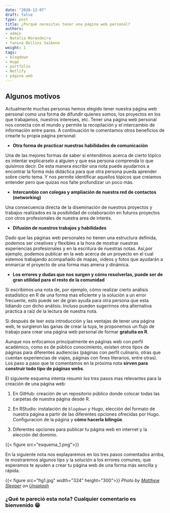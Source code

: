 ```yaml
---
date: "2020-12-07"
draft: false
type: post
title: ¿Porqué necesitas tener una página web personal?
authors: 
- admin
- Natalia Morandeira 
- Yanina Bellini Saibene
weight: 1
tags:
- blogdown
- Hugo
- portfolio
- Netlify
- página web
---
```

## Algunos motivos  

Actualmente muchas personas hemos elegido tener nuestra página web personal como una forma de difundir quienes somos, los proyectos en los que trabajamos, nuestros intereses, etc. Tener una página web personal nos conecta con el mundo y permite la recopilación y el intercambio de información entre pares. A continuación te comentamos otros beneficios de crearte tu propia página personal:

+ **Otra forma de practicar nuestras habilidades de comunicación** 

Una de las mejores formas de saber si entendimos acerca de cierto tópico es intentar explicarselo a alguien y que esa persona comprenda lo que quisimos decir. De esta manera escribir una nota puede ayudarnos a encontrar la forma más didáctica para que otra persona pueda aprender sobre cierto tema. Y nos permite identificar aquellos tópicos que creíamos entender pero que quizas nos falte profundizar un poco más.

+ **Intercambio con colegas y ampliación de nuestra red de contactos (networking)** 

Una consecuencia directa de la diseminación de nuestros proyectos y trabajos realizados es la posibilidad de colaboración en futuros proyectos con otros profesionales de nuestra area de interés.

+ **Difusión de nuestros trabajos y habilidades** 

Dado que las páginas web personales no tienen una estructura definida, podemos ser creatives y flexibles a la hora de mostrar nuestras experiencias profesionales y en la escritura de nuestras notas. Así,por ejemplo, podemos publicar en la web acerca de un proyecto en el cual estemos trabajando acompañado de mapas, videos y fotos que ayudarán a enmarcar el proyecto de una forma mas amena y dinámica.

+ **Los errores y dudas que nos surgen y cómo resolverlas, puede ser de gran utilidad para el resto de la comunidad** 

Si escribimos una nota de, por ejemplo, cómo realizar cierto análisis estadístico en R de una forma mas eficiente y la solución a un error frecuente, esto puede ser de gran ayuda para otra persona que esta lidiando con dicho análisis. Incluso pueden sugerirnos otra alternativa práctica a raiz de la lectura de nuestra nota.

Si después de leer esta introducción y las ventajas de tener una página web, te surgieron las ganas de crear la tuya, te proponemos un flujo de trabajo para crear una página web personal de formar **gratuita en R**. 

Aunque nos enfocamos principalmente en páginas web con perfil académico, como es de público conocimiento, existen otros tipos de páginas para diferentes audiencias (páginas con perfil culinario, otras que cuentan experiencias de viajes, páginas con fines literarios, entre otras). Los paso a paso que te comentamos en la próxima nota **sirven para construir todo tipo de páginas webs**.

El siguiente esquema intenta resumir los tres pasos mas relevantes para la creación de una página web:

1. En GitHub: creación de un repositorio público donde colocar todas las carpetas de nuestra página desde R.

2. En RStudio: instalación de `blogdown` y Hugo, elección del formato de nuestra página a partir de las diferentes opciones ofrecidas por Hugo. Configuracion de la página y **cómo hacerla bilingüe**.

3. Diferentes opciones para publicar tu página web en internet y la elección del dominio.

{{< figure src="esquema_1.png">}}

En la siguiente nota nos explayaremos en los tres pasos comentados arriba, te mostraremos algunos tips y la solución a los errores comunes; que esperamos te ayuden a crear tu página web de una forma más sencilla y rápida.

{{< figure src="fig1.jpg" width="324" height="300">}}
*<span>Photo by <a href="https://unsplash.com/@mjsleeper?utm_source=unsplash&amp;utm_medium=referral&amp;utm_content=creditCopyText">Matthew Sleeper</a> on <a href="https://unsplash.com/s/photos/begin?utm_source=unsplash&amp;utm_medium=referral&amp;utm_content=creditCopyText">Unsplash</a></span>*

### ¿Qué te pareció esta nota? Cualquier comentario es bienvenido 😁
